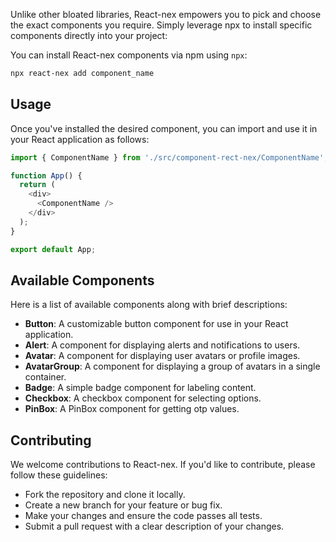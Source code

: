 Unlike other bloated libraries, React-nex empowers you to pick and choose the exact components you require. Simply leverage npx to install specific components directly into your project:

You can install React-nex components via npm using `npx`:

```bash
npx react-nex add component_name
```

## Usage

Once you've installed the desired component, you can import and use it in your React application as follows:

```javascript
import { ComponentName } from './src/component-rect-nex/ComponentName';

function App() {
  return (
    <div>
      <ComponentName />
    </div>
  );
}

export default App;
```

## Available Components

Here is a list of available components along with brief descriptions:

- **Button**: A customizable button component for use in your React application.
- **Alert**: A component for displaying alerts and notifications to users.
- **Avatar**: A component for displaying user avatars or profile images.
- **AvatarGroup**: A component for displaying a group of avatars in a single container.
- **Badge**: A simple badge component for labeling content.
- **Checkbox**: A checkbox component for selecting options.
- **PinBox**: A PinBox component for getting otp values.

## Contributing

We welcome contributions to React-nex. If you'd like to contribute, please follow these guidelines:

- Fork the repository and clone it locally.
- Create a new branch for your feature or bug fix.
- Make your changes and ensure the code passes all tests.
- Submit a pull request with a clear description of your changes.
